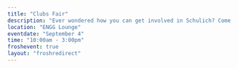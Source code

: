```yaml
---
title: "Clubs Fair"
description: "Ever wondered how you can get involved in Schulich? Come down to the Clubs Fair in the Engg Lounge to meet all the ENGG teams and clubs. There is always something for someone!"
location: "ENGG Lounge"
eventdate: "September 4"
time: "10:00am - 3:00pm"
froshevent: true
layout: "froshredirect"
---
```


